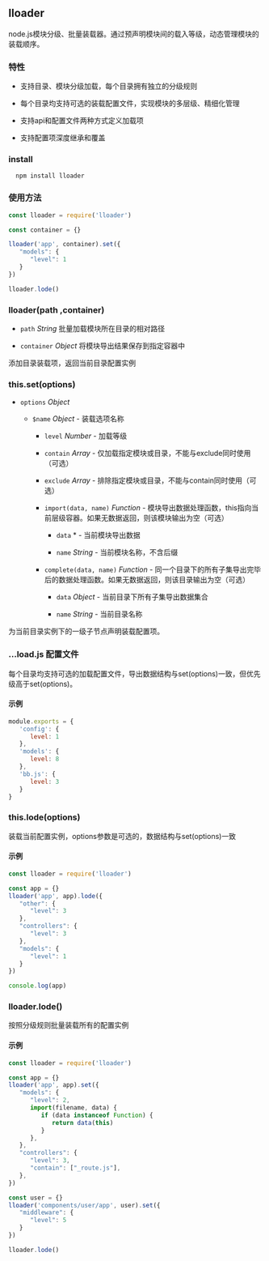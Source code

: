 ## lloader

node.js模块分级、批量装载器。通过预声明模块间的载入等级，动态管理模块的装载顺序。

### 特性

* 支持目录、模块分级加载，每个目录拥有独立的分级规则

* 每个目录均支持可选的装载配置文件，实现模块的多层级、精细化管理

* 支持api和配置文件两种方式定义加载项

* 支持配置项深度继承和覆盖


### install

      npm install lloader

### 使用方法

```js
const lloader = require('lloader')

const container = {}

lloader('app', container).set({
   "models": {
      "level": 1
   }
})

lloader.lode()
```

### lloader(path ,container)

*  `path` *String* 批量加载模块所在目录的相对路径

*  `container` *Object* 将模块导出结果保存到指定容器中

添加目录装载项，返回当前目录配置实例

### this.set(options)

*  `options` *Object* 

      *  `$name` *Object* - 装载选项名称

         *  `level` *Number* - 加载等级

         *  `contain` *Array* - 仅加载指定模块或目录，不能与exclude同时使用（可选）

         *  `exclude` *Array* - 排除指定模块或目录，不能与contain同时使用（可选）

         *  `import(data, name)` *Function* - 模块导出数据处理函数，this指向当前层级容器。如果无数据返回，则该模块输出为空（可选）

               *  `data` * - 当前模块导出数据

               *  `name` *String* - 当前模块名称，不含后缀

         *  `complete(data, name)` *Function* - 同一个目录下的所有子集导出完毕后的数据处理函数。如果无数据返回，则该目录输出为空（可选）

               *  `data` *Object* - 当前目录下所有子集导出数据集合

               *  `name` *String* - 当前目录名称

为当前目录实例下的一级子节点声明装载配置项。


### ...load.js 配置文件

每个目录均支持可选的加载配置文件，导出数据结构与set(options)一致，但优先级高于set(options)。

#### 示例

```js
module.exports = {
   'config': {
      level: 1
   },
   'models': {
      level: 8
   },
   'bb.js': {
      level: 3
   }
}
```


### this.lode(options)

装载当前配置实例，options参数是可选的，数据结构与set(options)一致

#### 示例

```js
const lloader = require('lloader')

const app = {}
lloader('app', app).lode({
   "other": {
      "level": 3
   },
   "controllers": {
      "level": 3
   },
   "models": {
      "level": 1
   }
})

console.log(app)
```


### lloader.lode()

按照分级规则批量装载所有的配置实例

#### 示例

```js
const lloader = require('lloader')

const app = {}
lloader('app', app).set({
   "models": {
      "level": 2,
      import(filename, data) {
         if (data instanceof Function) {
            return data(this)
         }
      },
   },
   "controllers": {
      "level": 3,
      "contain": ["_route.js"],
   },
})

const user = {}
lloader('components/user/app', user).set({
   "middleware": {
      "level": 5
   }
})

lloader.lode()
```
